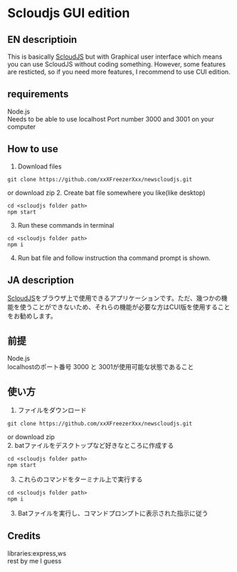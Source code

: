 # Scloudjs GUI edition
## EN descriptioin
This is basically [ScloudJS](https://github.com/xxXFreezerXxx/newscloudjs) but with Graphical user interface which means you can use ScloudJS without coding something. However, some features are resticted, so if you need more features, I recommend to use CUI edition.
## requirements
Node.js  
Needs to be able to use localhost Port number 3000 and 3001 on your computer
## How to use
1. Download files
```
git clone https://github.com/xxXFreezerXxx/newscloudjs.git
```
or download zip
2. Create bat file somewhere you like(like desktop)
```
cd <scloudjs folder path>
npm start
```
3. Run these commands in terminal
```
cd <scloudjs folder path>
npm i
```

4. Run bat file and follow instruction tha command prompt is shown.

## JA description
[ScloudJS](https://github.com/xxXFreezerXxx/newscloudjs)をブラウザ上で使用できるアプリケーションです。ただ、幾つかの機能を使うことができないため、それらの機能が必要な方はCUI版を使用することをお勧めします。
## 前提
Node.js  
localhostのポート番号 3000 と 3001が使用可能な状態であること
## 使い方
1. ファイルをダウンロード
```
git clone https://github.com/xxXFreezerXxx/newscloudjs.git
```
or download zip  
2. batファイルをデスクトップなど好きなところに作成する
```
cd <scloudjs folder path>
npm start
```
3. これらのコマンドをターミナル上で実行する
```
cd <scloudjs folder path>
npm i
```

3. Batファイルを実行し、コマンドプロンプトに表示された指示に従う


## Credits
libraries:express,ws  
rest by me I guess
